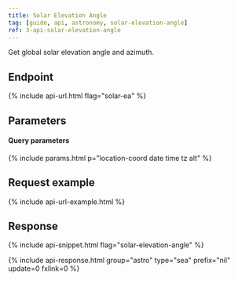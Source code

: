 ```yaml
---
title: Solar Elevation Angle
tag: [guide, api, astronomy, solar-elevation-angle]
ref: 3-api-solar-elevation-angle
---
```


Get global solar elevation angle and azimuth.

## Endpoint

{% include api-url.html flag="solar-ea" %}

## Parameters

#### Query parameters

{% include params.html p="location-coord date time tz alt" %}

## Request example

{% include api-url-example.html %}

## Response

{% include api-snippet.html flag="solar-elevation-angle" %}

{% include api-response.html group="astro" type="sea" prefix="nil" update=0 fxlink=0  %}

